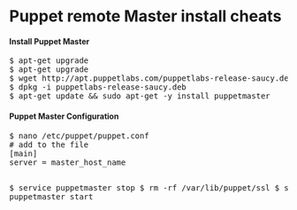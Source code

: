 Puppet remote Master install cheats
=========================================


<h4>Install Puppet Master</h4>
<pre>
$ apt-get upgrade
$ apt-get upgrade
$ wget http://apt.puppetlabs.com/puppetlabs-release-saucy.deb
$ dpkg -i puppetlabs-release-saucy.deb
$ apt-get update && sudo apt-get -y install puppetmaster
</pre>

<h4>Puppet Master Configuration</h4>
<pre>
$ nano /etc/puppet/puppet.conf
# add to the file
[main]
server = master_host_name

$ service puppetmaster stop
$ rm -rf /var/lib/puppet/ssl
$ service puppetmaster start
</pre>

